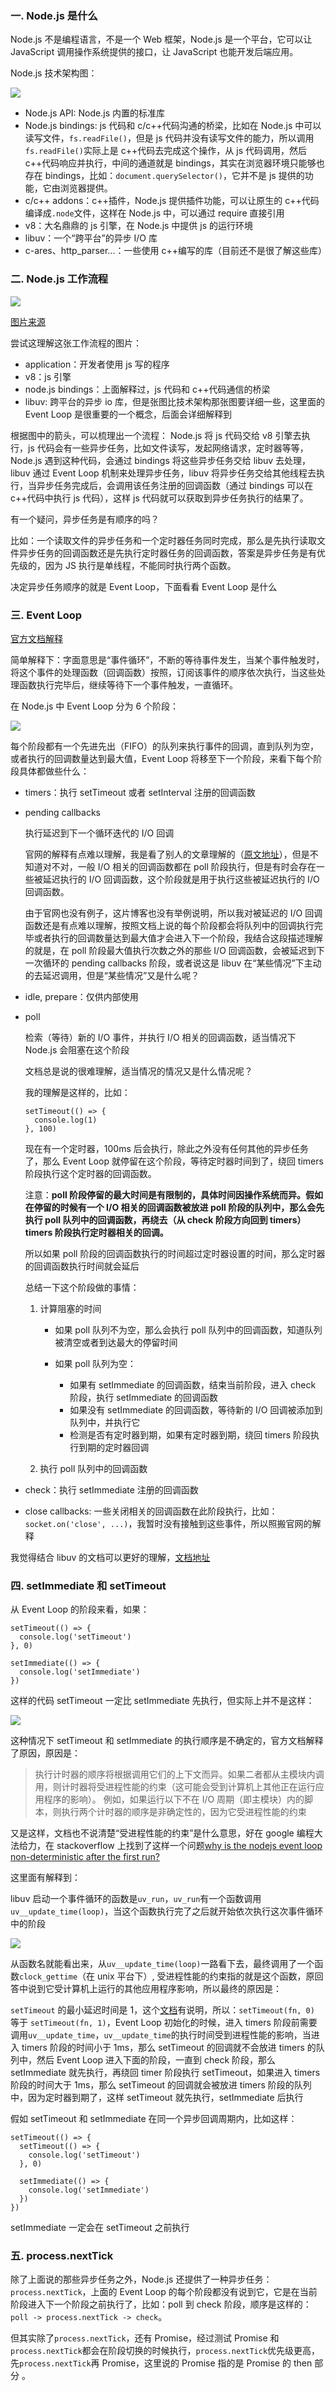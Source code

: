 ### 一. Node.js 是什么

Node.js 不是编程语言，不是一个 Web 框架，Node.js 是一个平台，它可以让 JavaScript 调用操作系统提供的接口，让 JavaScript 也能开发后端应用。

Node.js 技术架构图：

![](/madao.github.io/database/images/articles/node/basis/image.png)

- Node.js API: Node.js 内置的标准库
- Node.js bindings: js 代码和 c/c++代码沟通的桥梁，比如在 Node.js 中可以读写文件，`fs.readFile()`，但是 js 代码并没有读写文件的能力，所以调用`fs.readFile()`实际上是 c++代码去完成这个操作，从 js 代码调用，然后 c++代码响应并执行，中间的通道就是 bindings，其实在浏览器环境只能够也存在 bindings，比如：`document.querySelector()`，它并不是 js 提供的功能，它由浏览器提供。
- c/c++ addons：c++插件，Node.js 提供插件功能，可以让原生的 c++代码编译成`.node`文件，这样在 Node.js 中，可以通过 require 直接引用
- v8：大名鼎鼎的 js 引擎，在 Node.js 中提供 js 的运行环境
- libuv：一个“跨平台”的异步 I/O 库
- c-ares、http_parser...：一些使用 c++编写的库（目前还不是很了解这些库）

### 二. Node.js 工作流程

![](/madao.github.io/database/images/articles/node/basis/image1.jpeg)

[图片来源](https://mobile.twitter.com/BusyRich/status/494959181871316992)

尝试这理解这张工作流程的图片：

- application：开发者使用 js 写的程序
- v8：js 引擎
- node.js bindings：上面解释过，js 代码和 c++代码通信的桥梁
- libuv: 跨平台的异步 io 库，但是张图比技术架构那张图要详细一些，这里面的 Event Loop 是很重要的一个概念，后面会详细解释到

根据图中的箭头，可以梳理出一个流程：
Node.js 将 js 代码交给 v8 引擎去执行，js 代码会有一些异步任务，比如文件读写，发起网络请求，定时器等等，Node.js 遇到这种代码，会通过 bindings 将这些异步任务交给 libuv 去处理，libuv 通过 Event Loop 机制来处理异步任务，libuv 将异步任务交给其他线程去执行，当异步任务完成后，会调用该任务注册的回调函数（通过 bindings 可以在 c++代码中执行 js 代码），这样 js 代码就可以获取到异步任务执行的结果了。

有一个疑问，异步任务是有顺序的吗？

比如：一个读取文件的异步任务和一个定时器任务同时完成，那么是先执行读取文件异步任务的回调函数还是先执行定时器任务的回调函数，答案是异步任务是有优先级的，因为 JS 执行是单线程，不能同时执行两个函数。

决定异步任务顺序的就是 Event Loop，下面看看 Event Loop 是什么

### 三. Event Loop

[官方文档解释](https://nodejs.org/zh-cn/docs/guides/event-loop-timers-and-nexttick/)

简单解释下：字面意思是“事件循环”，不断的等待事件发生，当某个事件触发时，将这个事件的处理函数（回调函数）按照，订阅该事件的顺序依次执行，当这些处理函数执行完毕后，继续等待下一个事件触发，一直循环。

在 Node.js 中 Event Loop 分为 6 个阶段：

![](/madao.github.io/database/images/articles/node/basis/image2.png)

每个阶段都有一个先进先出（FIFO）的队列来执行事件的回调，直到队列为空，或者执行的回调数量达到最大值，Event Loop 将移至下一个阶段，来看下每个阶段具体都做些什么：

- timers：执行 setTimeout 或者 setInterval 注册的回调函数

- pending callbacks

  执行延迟到下一个循环迭代的 I/O 回调

  官网的解释有点难以理解，我是看了别人的文章理解的（[原文地址](https://set.sh/post/200317-how-nodejs-event-loop-works)），但是不知道对不对，一般 I/O 相关的回调函数都在 poll 阶段执行，但是有时会存在一些被延迟执行的 I/O 回调函数，这个阶段就是用于执行这些被延迟执行的 I/O 回调函数。

  由于官网也没有例子，这片博客也没有举例说明，所以我对被延迟的 I/O 回调函数还是有点难以理解，按照文档上说的每个阶段都会将队列中的回调执行完毕或者执行的回调数量达到最大值才会进入下一个阶段，我结合这段描述理解的就是，在 poll 阶段最大值执行次数之外的那些 I/O 回调函数，会被延迟到下一次循环的 pending callbacks 阶段，或者说这是 libuv 在“某些情况”下主动的去延迟调用，但是“某些情况”又是什么呢？

- idle, prepare：仅供内部使用
- poll

  检索（等待）新的 I/O 事件，并执行 I/O 相关的回调函数，适当情况下 Node.js 会阻塞在这个阶段

  文档总是说的很难理解，适当情况的情况又是什么情况呢？

  我的理解是这样的，比如：

  ```
  setTimeout(() => {
    console.log(1)
  }, 100)
  ```

  现在有一个定时器，100ms 后会执行，除此之外没有任何其他的异步任务了，那么 Event Loop 就停留在这个阶段，等待定时器时间到了，绕回 timers 阶段执行这个定时器的回调函数。

  注意：**poll 阶段停留的最大时间是有限制的，具体时间因操作系统而异。假如在停留的时候有一个 I/O 相关的回调函数被放进 poll 阶段的队列中，那么会先执行 poll 队列中的回调函数，再绕去（从 check 阶段方向回到 timers） timers 阶段执行定时器相关的回调。**

  所以如果 poll 阶段的回调函数执行的时间超过定时器设置的时间，那么定时器的回调函数执行时间就会延后

  总结一下这个阶段做的事情：

  1. 计算阻塞的时间

     - 如果 poll 队列不为空，那么会执行 poll 队列中的回调函数，知道队列被清空或者到达最大的停留时间

     - 如果 poll 队列为空：

       - 如果有 setImmediate 的回调函数，结束当前阶段，进入 check 阶段，执行 setImmediate 的回调函数
       - 如果没有 setImmediate 的回调函数，等待新的 I/O 回调被添加到队列中，并执行它
       - 检测是否有定时器到期，如果有定时器到期，绕回 timers 阶段执行到期的定时器回调

  2. 执行 poll 队列中的回调函数

- check：执行 setImmediate 注册的回调函数
- close callbacks: 一些关闭相关的回调函数在此阶段执行，比如：
  `socket.on('close', ...)`，我暂时没有接触到这些事件，所以照搬官网的解释

我觉得结合 libuv 的文档可以更好的理解，[文档地址](http://docs.libuv.org/en/latest/design.html)

### 四. setImmediate 和 setTimeout

从 Event Loop 的阶段来看，如果：

```
setTimeout(() => {
  console.log('setTimeout')
}, 0)

setImmediate(() => {
  console.log('setImmediate')
})
```

这样的代码 setTimeout 一定比 setImmediate 先执行，但实际上并不是这样：

![](/madao.github.io/database/images/articles/node/basis/image3.png)

这种情况下 setTimeout 和 setImmediate 的执行顺序是不确定的，官方文档解释了原因，原因是：

> 执行计时器的顺序将根据调用它们的上下文而异。如果二者都从主模块内调用，则计时器将受进程性能的约束（这可能会受到计算机上其他正在运行应用程序的影响）。
> 例如，如果运行以下不在 I/O 周期（即主模块）内的脚本，则执行两个计时器的顺序是非确定性的，因为它受进程性能的约束

又是这样，文档也不说清楚“受进程性能的约束”是什么意思，好在 google 编程大法给力，在 stackoverflow 上找到了这样一个问题[why is the nodejs event loop non-deterministic after the first run?](https://stackoverflow.com/questions/43566082/why-is-the-nodejs-event-loop-non-deterministic-after-the-first-run)

这里面有解释到：

libuv 启动一个事件循环的函数是`uv_run`，`uv_run`有一个函数调用`uv__update_time(loop)`，当这个函数执行完了之后就开始依次执行这次事件循环中的阶段

![](/madao.github.io/database/images/articles/node/basis/image4.png)

从函数名就能看出来，从`uv__update_time(loop)`一路看下去，最终调用了一个函数`clock_gettime`（在 unix 平台下）, 受进程性能的约束指的就是这个函数，原回答中说到它受计算机上运行的其他应用程序影响，所以最终的原因是：

`setTimeout` 的最小延迟时间是 1，这个[文档](https://nodejs.org/dist/latest-v15.x/docs/api/timers.html#timers_settimeout_callback_delay_args)有说明，所以：`setTimeout(fn, 0)` 等于 `setTimeout(fn, 1)`，Event Loop 初始化的时候，进入 timers 阶段前需要调用`uv__update_time`，`uv__update_time`的执行时间受到进程性能的影响，当进入 timers 阶段的时间小于 1ms，那么 setTimeout 的回调就不会放进 timers 的队列中，然后 Event Loop 进入下面的阶段，一直到 check 阶段，那么 setImmediate 就先执行，再绕回 timer 阶段执行 setTimeout，如果进入 timers 阶段的时间大于 1ms，那么 setTimeout 的回调就会被放进 timers 阶段的队列中，因为定时器到期了，这样 setTimeout 就先执行，setImmediate 后执行

假如 setTimeout 和 setImmediate 在同一个异步回调周期内，比如这样：

```
setTimeout(() => {
  setTimeout(() => {
    console.log('setTimeout')
  }, 0)

  setImmediate(() => {
    console.log('setImmediate')
  })
})
```

setImmediate 一定会在 setTimeout 之前执行

### 五. process.nextTick

除了上面说的那些异步任务之外，Node.js 还提供了一种异步任务：`process.nextTick`，上面的 Event Loop 的每个阶段都没有说到它，它是在当前阶段进入下一个阶段之前执行了，比如：poll 到 check 阶段，顺序是这样的：`poll -> process.nextTick -> check`。

但其实除了`process.nextTick`，还有 Promise，经过测试 Promise 和`process.nextTick`都会在阶段切换的时候执行，`process.nextTick`优先级更高，先`process.nextTick`再 Promise，这里说的 Promise 指的是 Promise 的 then 部分
。
